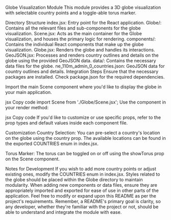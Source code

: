 Globe Visualization Module
This module provides a 3D globe visualization with selectable country points and a toggle-able torus marker.

Directory Structure
index.jsx: Entry point for the React application.
Globe/: Contains all the relevant files and sub-components for the globe visualization.
Scene.jsx: Acts as the main container for the Globe visualization, and houses the primary logic for rendering.
components/: Contains the individual React components that make up the globe visualization.
Globe.jsx: Renders the globe and handles its interactions.
GeoJSON.jsx: Processes and renders country outlines and details on the globe using the provided GeoJSON data.
data/: Contains the necessary data files for the globe.
ne_110m_admin_0_countries.json: GeoJSON data for country outlines and details.
Integration Steps
Ensure that the necessary packages are installed. Check package.json for the required dependencies.

Import the main Scene component where you'd like to display the globe in your main application.

jsx
Copy code
import Scene from './Globe/Scene.jsx';
Use the component in your render method:

jsx
Copy code
<Scene />
If you'd like to customize or use specific props, refer to the prop types and default values inside each component file.

Customization
Country Selection: You can pre-select a country's location on the globe using the country prop. The available locations can be found in the exported COUNTRIES enum in index.jsx.

Torus Marker: The torus can be toggled on or off using the showTorus prop on the Scene component.

Notes for Development
If you wish to add more country points or adjust existing ones, modify the COUNTRIES enum in index.jsx.
Styles related to the globe should be placed within the Globe directory to maintain modularity.
When adding new components or data files, ensure they are appropriately imported and exported for ease of use in other parts of the application.
Feel free to modify or expand upon this README as per the project's requirements. Remember, a README's primary goal is clarity, so any developer, whether they're familiar with the project or not, should be able to understand and integrate the module with ease.

